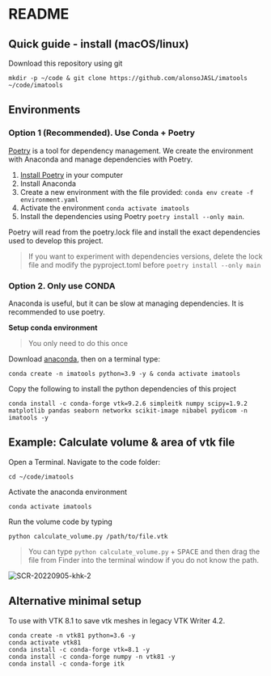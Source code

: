 # README

## Quick guide - install  (macOS/linux) 

Download this repository using git
```
mkdir -p ~/code & git clone https://github.com/alonsoJASL/imatools ~/code/imatools
```

## Environments
### Option 1 (Recommended). Use Conda + Poetry
[Poetry](https://python-poetry.org/docs/) is a tool for dependency management. 
We create the environment with Anaconda and manage dependencies with Poetry.

1. [Install Poetry](https://python-poetry.org/docs/) in your computer
2. Install Anaconda
3. Create a new environment with the file provided: `conda env create -f environment.yaml` 
4. Activate the environment `conda activate imatools` 
5. Install the dependencies using Poetry `poetry install --only main`.

Poetry will read from the poetry.lock file and install the exact dependencies used to develop this project.

> If you want to experiment with dependencies versions, delete the lock file and modify the pyproject.toml before `poetry install --only main`  

### Option 2. Only use CONDA
Anaconda is useful, but it can be slow at managing dependencies. It is recommended to use poetry.

**Setup conda environment**
> You only need to do this once

Download [anaconda](https://www.anaconda.com/products/distribution), then 
on a terminal type: 
```
conda create -n imatools python=3.9 -y & conda activate imatools
```

Copy the following to install the python dependencies of this project
```
conda install -c conda-forge vtk=9.2.6 simpleitk numpy scipy=1.9.2 matplotlib pandas seaborn networkx scikit-image nibabel pydicom -n imatools -y
```

## Example: Calculate volume & area of vtk file
Open a Terminal. Navigate to the code folder:
```
cd ~/code/imatools
```
Activate the anaconda environment
```
conda activate imatools
```
Run the volume code by typing 
```
python calculate_volume.py /path/to/file.vtk
``` 
> You can type `python calculate_volume.py` + <kbd>SPACE</kbd> and then drag the file from Finder into the terminal window if you do not know the path.

![SCR-20220905-khk-2](https://user-images.githubusercontent.com/9891700/188464906-970f6098-064a-48e1-a138-19e4ba43715b.jpeg)


## Alternative minimal setup
To use with VTK 8.1 to save vtk meshes in legacy VTK Writer 4.2.

```
conda create -n vtk81 python=3.6 -y
conda activate vtk81
conda install -c conda-forge vtk=8.1 -y
conda install -c conda-forge numpy -n vtk81 -y  
conda install -c conda-forge itk
```
